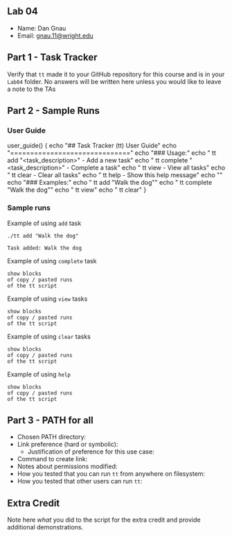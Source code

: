 
## Lab 04

- Name: Dan Gnau
- Email: gnau.11@wright.edu

## Part 1 - Task Tracker

Verify that `tt` made it to your GitHub repository for this course and is in your `Lab04` folder.  No answers will be written here unless you would like to leave a note to the TAs

## Part 2 - Sample Runs

### User Guide

user_guide() {
    echo "## Task Tracker (tt) User Guide"
    echo "=============================="
    echo "### Usage:"
    echo "  tt add \"<task_description>\"  - Add a new task"
    echo "  tt complete \"<task_description>\" - Complete a task"
    echo "  tt view                       - View all tasks"
    echo "  tt clear                      - Clear all tasks"
    echo "  tt help                       - Show this help message"
    echo ""
    echo "### Examples:"
    echo "  tt add \"Walk the dog\""
    echo "  tt complete \"Walk the dog\""
    echo "  tt view"
    echo "  tt clear"
}

### Sample runs

Example of using `add` task
```
./tt add "Walk the dog"

Task added: Walk the dog
```

Example of using `complete` task
```
show blocks
of copy / pasted runs
of the tt script
```

Example of using `view` tasks
```
show blocks
of copy / pasted runs
of the tt script
```

Example of using `clear` tasks
```
show blocks
of copy / pasted runs
of the tt script
```

Example of using `help`
```
show blocks
of copy / pasted runs
of the tt script
```

## Part 3 - PATH for all

- Chosen PATH directory:  
- Link preference (hard or symbolic):
   - Justification of preference for this use case:
- Command to create link:
- Notes about permissions modified: 
- How you tested that you can run `tt` from anywhere on filesystem:
- How you tested that other users can run `tt`:

## Extra Credit

Note here *what* you did to the script for the extra credit and provide additional demonstrations.

